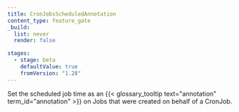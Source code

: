```yaml
---
title: CronJobsScheduledAnnotation
content_type: feature_gate
_build:
  list: never
  render: false

stages:
  - stage: beta
    defaultValue: true
    fromVersion: "1.28"
---
```

Set the scheduled job time as an
{{< glossary_tooltip text="annotation" term_id="annotation" >}} on Jobs that were created
on behalf of a CronJob.
